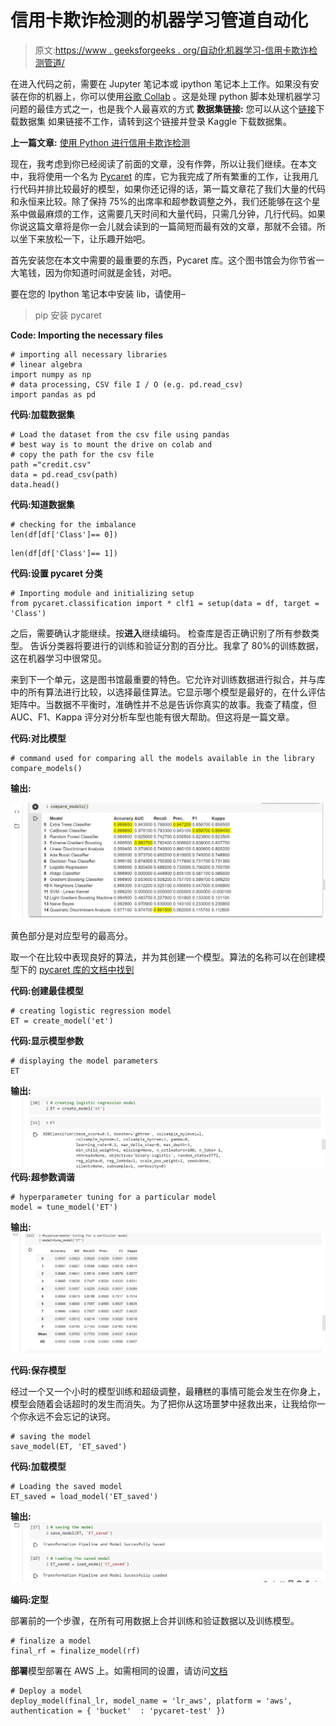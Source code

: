 # 信用卡欺诈检测的机器学习管道自动化

> 原文:[https://www . geeksforgeeks . org/自动化机器学习-信用卡欺诈检测管道/](https://www.geeksforgeeks.org/automating-the-machine-learning-pipeline-for-credit-card-fraud-detection/)

在进入代码之前，需要在 Jupyter 笔记本或 ipython 笔记本上工作。如果没有安装在你的机器上，你可以使用[谷歌 Collab](https://colab.research.google.com/) 。这是处理 python 脚本处理机器学习问题的最佳方式之一，也是我个人最喜欢的方式
**数据集链接:**
您可以从这个[链接](https://www.kaggle.com/mlg-ulb/creditcardfraud/download)下载数据集
如果链接不工作，请转到这个链接并登录 Kaggle 下载数据集。

**上一篇文章:** [使用 Python 进行信用卡欺诈检测](https://www.geeksforgeeks.org/ml-credit-card-fraud-detection/)

现在，我考虑到你已经阅读了前面的文章，没有作弊，所以让我们继续。在本文中，我将使用一个名为 [Pycaret](https://pycaret.org/) 的库，它为我完成了所有繁重的工作，让我用几行代码并排比较最好的模型，如果你还记得的话，第一篇文章花了我们大量的代码和永恒来比较。除了保持 75%的出席率和超参数调整之外，我们还能够在这个星系中做最麻烦的工作，这需要几天时间和大量代码，只需几分钟，几行代码。如果你说这篇文章将是你一会儿就会读到的一篇简短而最有效的文章，那就不会错。所以坐下来放松一下，让乐趣开始吧。

首先安装您在本文中需要的最重要的东西，Pycaret 库。这个图书馆会为你节省一大笔钱，因为你知道时间就是金钱，对吧。

要在您的 Ipython 笔记本中安装 lib，请使用–

> pip 安装 pycaret

**Code: Importing the necessary files**

```
# importing all necessary libraries
# linear algebra
import numpy as np 
# data processing, CSV file I / O (e.g. pd.read_csv)
import pandas as pd 
```

**代码:加载数据集**

```
# Load the dataset from the csv file using pandas 
# best way is to mount the drive on colab and  
# copy the path for the csv file 
path ="credit.csv"
data = pd.read_csv(path) 
data.head()
```

**代码:知道数据集**

```
# checking for the imbalance 
len(df[df['Class']== 0])
```

```
len(df[df['Class']== 1])
```

**代码:设置 pycaret 分类**

```
# Importing module and initializing setup
from pycaret.classification import * clf1 = setup(data = df, target = 'Class')
```

之后，需要确认才能继续。按**进入**继续编码。
检查库是否正确识别了所有参数类型。
告诉分类器将要进行的训练和验证分割的百分比。我拿了 80%的训练数据，这在机器学习中很常见。

来到下一个单元，这是图书馆最重要的特色。它允许对训练数据进行拟合，并与库中的所有算法进行比较，以选择最佳算法。它显示哪个模型是最好的，在什么评估矩阵中。当数据不平衡时，准确性并不总是告诉你真实的故事。我查了精度，但 AUC、F1、Kappa 评分对分析车型也能有很大帮助。但这将是一篇文章。

**代码:对比模型**

```
# command used for comparing all the models available in the library
compare_models()
```

**输出:**

![](img/76c525b8fb9f09bdc5a76ac40d2c98e7.png)

黄色部分是对应型号的最高分。

取一个在比较中表现良好的算法，并为其创建一个模型。算法的名称可以在创建模型下的 [pycaret 库的文档中找到](https://pycaret.org/create-model/)

**代码:创建最佳模型**

```
# creating logistic regression model
ET = create_model('et')
```

**代码:显示模型参数**

```
# displaying the model parameters
ET
```

**输出:**
![](img/6a41ddbc8f3fdf220665f6e0a3e660e2.png)
**代码:超参数调谐**

```
# hyperparameter tuning for a particular model
model = tune_model('ET')
```

**输出:**
![](img/9b4b65d84b9c5b199041dd4f8de984b7.png)

**代码:保存模型**

经过一个又一个小时的模型训练和超级调整，最糟糕的事情可能会发生在你身上，模型会随着会话超时的发生而消失。为了把你从这场噩梦中拯救出来，让我给你一个你永远不会忘记的诀窍。

```
# saving the model
save_model(ET, 'ET_saved')
```

**代码:加载模型**

```
# Loading the saved model
ET_saved = load_model('ET_saved')
```

**输出:**
![](img/efc0b1d2f29b744e606be97bcc37afd0.png)

**编码:定型**

部署前的一个步骤，在所有可用数据上合并训练和验证数据以及训练模型。

```
# finalize a model
final_rf = finalize_model(rf)
```

**部署**模型部署在 AWS 上。如需相同的设置，请访问[文档](https://pycaret.org/deploy-model/)

```
# Deploy a model
deploy_model(final_lr, model_name = 'lr_aws', platform = 'aws', authentication = { 'bucket'  : 'pycaret-test' })
```